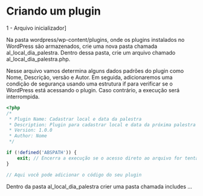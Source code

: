 # Criando um plugin
1 - Arquivo inicializador]

Na pasta wordpress/wp-content/plugins, onde os plugins instalados no WordPress são armazenados, crie uma nova pasta chamada al_local_dia_palestra. Dentro dessa pasta, crie um arquivo chamado al_local_dia_palestra.php.

Nesse arquivo vamos determina alguns dados padrões do plugin como Nome, Descrição, versão e Autor. Em seguida, adicionaremos uma condição de segurança usando uma estrutura if para verificar se o WordPress está acessando o plugin. Caso contrário, a execução será interrompida.
```php
<?php
/*
 * Plugin Name: Cadastrar local e data da palestra
 * Description: Plugin para cadastrar local e data da próxima palestra realizada pela Alura
 * Version: 1.0.0
 * Author: Nome
 */

if (!defined('ABSPATH')) {
    exit; // Encerra a execução se o acesso direto ao arquivo for tentado
}

// Aqui você pode adicionar o código do seu plugin
```

Dentro da pasta al_local_dia_palestra crier uma pasta chamada includes ...


